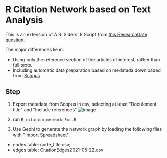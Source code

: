 # R Citation Network based on Text Analysis
This is an extension of A.R. Siders' R Script from [this ResearchGate question](https://www.researchgate.net/post/Is-there-any-recommended-software-to-visualise-articles-papers-references-when-conducting-a-systematic-review-or-meta-analysis).

The major differences lie in:
- Using only the reference section of the articles of interest, rather than full texts.
- Including automatic data preparation based on medatada downloaded from [Scopus](https://www.scopus.com/)

## Step
1. Export metadata from Scopus in csv, selecting at least "Doculement title" and "Include references"
![image](https://user-images.githubusercontent.com/46509480/119409198-8bc0d780-bcac-11eb-94f6-4539f209a732.png)

2. run `R_citation_network_Ext.R`

3. Use Gephi to generate the network graph by loading the following files with "Import Spreadsheet".
- nodes table: node_title.csv; 
- edges table: CitationEdges2021-05-22.csv



